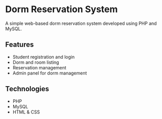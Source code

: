 # Dorm Reservation System

A simple web-based dorm reservation system developed using PHP and MySQL.

## Features
- Student registration and login
- Dorm and room listing
- Reservation management
- Admin panel for dorm management

## Technologies
- PHP
- MySQL
- HTML & CSS
